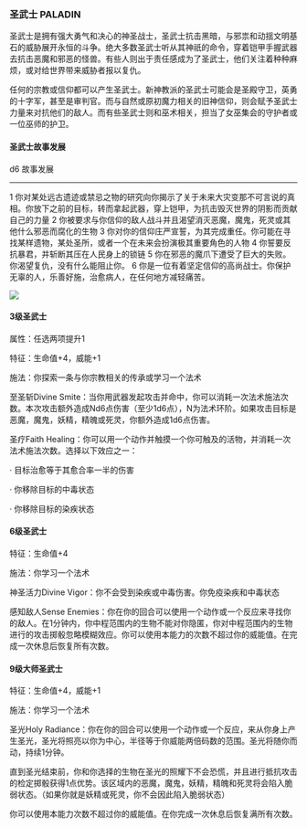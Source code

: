 ### 圣武士 PALADIN

圣武士是拥有强大勇气和决心的神圣战士，圣武士抗击黑暗，与邪祟和动揺文明基石的威胁展开永恒的斗争。绝大多数圣武士听从其神祇的命令，穿着铠甲手握武器去抗击恶魔和邪恶的怪兽。有些人则出于责任感成为了圣武士，他们关注着种种麻烦，或对给世界带来威胁者报以复仇。

任何的宗教或信仰都可以产生圣武士。新神教派的圣武士可能会是圣殿守卫，英勇的十字军，甚至是审判官。而与自然或原初魔力相关的旧神信仰，则会赋予圣武士力量来对抗他们的敌人。而有些圣武士则和巫术相关，担当了女巫集会的守护者或一位巫师的护卫。

#### 圣武士故事发展

  d6   故事发展
  ---- ----------------------------------------------------------------------------------------------------------------------------------------------------------
  1    你对某处远古遗迹或禁忌之物的研究向你揭示了关于未来大灾变那不可言说的真相。你放下之前的目标，转而拿起武器，穿上铠甲，为抗击毁灭世界的阴影而贡献自己的力量
  2    你被要求与你信仰的敌人战斗并且渴望消灭恶魔，魔鬼，死灵或其他什么邪恶而腐化的生物
  3    你对你的信仰庄严宣誓，为其完成重任。你可能在寻找某样遗物，某处圣所，或者一个在未来会扮演极其重要角色的人物
  4    你誓要反抗暴君，并斩断其压在人民身上的锁链
  5    你在邪恶的魔爪下遭受了巨大的失败。你渴望复仇，没有什么能阻止你。
  6    你是一位有着坚定信仰的高尚战士。你保护无辜的人，乐善好施，治愈病人，在任何地方减轻痛苦。

![](https://sdlpic.oss-cn-beijing.aliyuncs.com/pic/paladin.jpg)

#### 3级圣武士

属性：任选两项提升1

特征：生命值+4，威能+1

施法：你探索一条与你宗教相关的传承或学习一个法术

至圣斩Divine
Smite：当你用武器发起攻击并命中，你可以消耗一次法术施法次数。本次攻击额外造成Nd6点伤害（至少1d6点），N为法术环阶。如果攻击目标是恶魔，魔鬼，妖精，精魄或死灵，你额外造成1d6点伤害。

圣疗Faith
Healing：你可以用一个动作并触摸一个你可触及的活物，并消耗一次法术施法次数。选择以下效应之一：

· 目标治愈等于其愈合率一半的伤害

· 你移除目标的中毒状态

· 你移除目标的染疾状态

#### 6级圣武士

特征：生命值+4

施法：你学习一个法术

神圣活力Divine Vigor：你不会受到染疾或中毒伤害。你免疫染疾和中毒状态

感知敌人Sense
Enemies：你在你的回合可以使用一个动作或一个反应来寻找你的敌人。在1分钟内，你中程范围内的生物不能对你隐匿，你对中程范围内的生物进行的攻击掷骰忽略模糊效应。你可以使用本能力的次数不超过你的威能值。在完成一次休息后恢复所有次数。

#### 9级大师圣武士

特征：生命值+4，威能+1

施法：你学习一个法术

圣光Holy
Radiance：你在你的回合可以使用一个动作或一个反应，来从你身上产生圣光，圣光将照亮以你为中心，半径等于你威能两倍码数的范围。圣光将随你而动，持续1分钟。

直到圣光结束前，你和你选择的生物在圣光的照耀下不会恐慌，并且进行抵抗攻击的检定掷骰获得1点优势。该区域内的恶魔，魔鬼，妖精，精魄和死灵将会陷入脆弱状态。（如果你就是妖精或死灵，你不会因此陷入脆弱状态）

你可以使用本能力次数不超过你的威能值。在你完成一次休息后恢复满所有次数。
